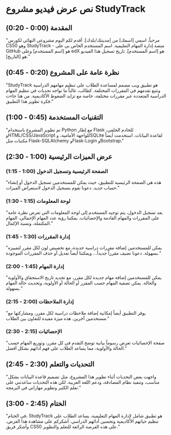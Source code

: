 # نص عرض فيديو مشروع StudyTrack

## المقدمة (0:00 - 0:20)
"مرحباً، اسمي [اسمك] من [مدينتك/بلدك]. أقدم لكم اليوم مشروعي النهائي لكورس CS50 وهو StudyTrack - منصة إدارة المهام التعليمية. اسم المستخدم الخاص بي على GitHub هو [اسم المستخدم] وعلى edX هو [اسم المستخدم]. تاريخ تسجيل هذا الفيديو هو [التاريخ]."

## نظرة عامة على المشروع (0:20 - 0:45)
"StudyTrack هو تطبيق ويب مصمم لمساعدة الطلاب على تنظيم مهامهم الدراسية وتتبع تقدمهم في المقررات المختلفة. كطالب، غالباً ما نواجه تحديات في تنظيم المهام الدراسية المتعددة عبر مقررات مختلفة، خاصة مع تزايد الضغوط الأكاديمية. من هنا جاءت فكرة تطوير هذا التطبيق."

## التقنيات المستخدمة (0:45 - 1:00)
"تم تطوير المشروع باستخدام Python مع إطار Flask للخادم الخلفي، وHTML/CSS/JavaScript للواجهة الأمامية، وSQLite لقاعدة البيانات. استخدمت أيضاً مكتبات مثل Flask-SQLAlchemy وFlask-Login وBootstrap."

## عرض الميزات الرئيسية (1:00 - 2:30)

### الصفحة الرئيسية وتسجيل الدخول (1:00 - 1:15)
"هذه هي الصفحة الرئيسية للتطبيق، حيث يمكن للمستخدمين تسجيل الدخول أو إنشاء حساب جديد. دعونا نقوم بتسجيل الدخول لاستعراض الميزات."

### لوحة المعلومات (1:15 - 1:30)
"بعد تسجيل الدخول، يتم توجيه المستخدم إلى لوحة المعلومات التي تعرض نظرة عامة على المقررات والمهام القادمة والإحصائيات. يمكننا رؤية عدد المهام الإجمالي، المهام المكتملة، ونسبة الإكمال."

### إدارة المقررات (1:30 - 1:45)
"يمكن للمستخدمين إضافة مقررات دراسية جديدة، مع تخصيص لون لكل مقرر لتمييزه بسهولة. دعونا نضيف مقرراً جديداً... ويمكننا أيضاً تعديل أو حذف المقررات الموجودة."

### إدارة المهام (1:45 - 2:00)
"يمكن للمستخدمين إضافة مهام جديدة لكل مقرر، مع تحديد تاريخ الاستحقاق والأولوية والحالة. يمكن تصفية المهام حسب المقرر أو الحالة أو الأولوية، وتحديث حالة المهام بسهولة."

### إدارة الملاحظات (2:00 - 2:15)
"يوفر التطبيق أيضاً إمكانية إضافة ملاحظات دراسية لكل مقرر، ومشاركتها مع مستخدمين آخرين. هذه ميزة مفيدة للتعاون بين الطلاب."

### الإحصائيات (2:15 - 2:30)
"صفحة الإحصائيات تعرض رسوماً بيانية توضح التقدم في كل مقرر، وتوزيع المهام حسب الحالة والأولوية، مما يساعد الطلاب على فهم أدائهم بشكل أفضل."

## التحديات والتعلم (2:30 - 2:45)
"واجهت بعض التحديات أثناء تطوير هذا المشروع، مثل تصميم قاعدة البيانات بشكل مناسب، وتنفيذ نظام المصادقة، ودعم اللغة العربية. لكن هذه التحديات ساعدتني على تعلم الكثير وتطوير مهاراتي في البرمجة."

## الختام (2:45 - 3:00)
"في الختام، StudyTrack هو تطبيق شامل لإدارة المهام التعليمية، يساعد الطلاب على تنظيم حياتهم الأكاديمية وتحسين أدائهم الدراسي. أشكركم على مشاهدة هذا العرض، وأشكر فريق CS50 على هذه الفرصة الرائعة للتعلم والتطوير."
